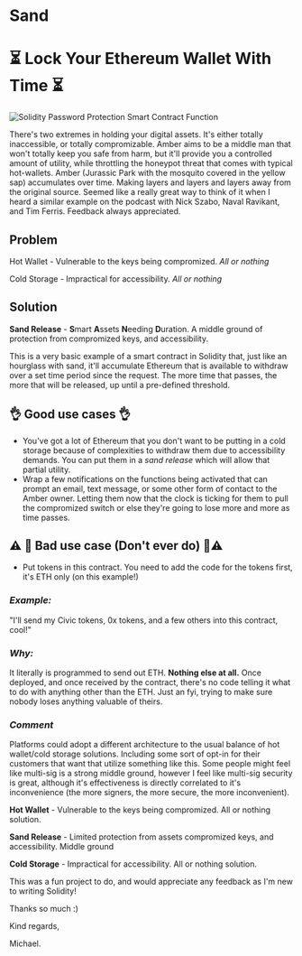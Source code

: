 # Sand

#  ⏳ Lock Your Ethereum Wallet With Time ⏳

![Solidity Password Protection Smart Contract Function](https://cdn2.macworld.co.uk/cmsdata/features/3505364/Portrait-Lock.jpg)

There's two extremes in holding your digital assets. It's either totally inaccessible, or totally compromizable. Amber aims to be a middle man that won't totally keep you safe from harm, but it'll provide you a controlled amount of utility, while throttling the honeypot threat that comes with typical hot-wallets. Amber (Jurassic Park with the mosquito covered in the yellow sap) accumulates over time. Making layers and layers and layers away from the original source. Seemed like a really great way to think of it when I heard a similar example on the podcast with Nick Szabo, Naval Ravikant, and Tim Ferris. Feedback always appreciated.

## Problem
Hot Wallet - Vulnerable to the keys being compromized. *All or nothing*

Cold Storage - Impractical for accessibility. *All or nothing*

## Solution
**Sand Release** - 
**S**mart
**A**ssets 
**N**eeding 
**D**uration. A middle ground of protection from compromized keys, and accessibility. 

This is a very basic example of a smart contract in Solidity that, just like an hourglass with sand, it'll accumulate Ethereum that is available to withdraw over a set time period since the request. The more time that passes, the more that will be released, up until a pre-defined threshold. 

## 👌 **Good use cases** 👌 
- You've got a lot of Ethereum that you don't want to be putting in a cold storage because of complexities to withdraw them due to accessibility demands. You can put them in a *sand release* which will allow that partial utility.
- Wrap a few notifications on the functions being activated that can prompt an email, text message, or some other form of contact to the Amber owner. Letting them now that the clock is ticking for them to pull the compromized switch or else they're going to lose more and more as time passes.


## ⚠️ 🚨 **Bad use case (Don't ever do)** 🚨⚠️

- Put tokens in this contract. You need to add the code for the tokens first, it's ETH only (on this example!)

### *Example:* 

"I'll send my Civic tokens, 0x tokens, and a few others into this contract, cool!"

### *Why:*

It literally is programmed to send out ETH. **Nothing else at all.** Once deployed, and once received by the contract, there's no code telling it what to do with anything other than the ETH. Just an fyi, trying to make sure nobody loses anything valuable of theirs.


### *Comment*

Platforms could adopt a different architecture to the usual balance of hot wallet/cold storage solutions. Including some sort of opt-in for their customers that want that utilize something like this. Some people might feel like multi-sig is a strong middle ground, however I feel like multi-sig security is great, although it's effectiveness is directly correlated to it's inconvenience (the more signers, the more secure, the more inconvenient).


**Hot Wallet** - Vulnerable to the keys being compromized. All or nothing solution.

**Sand Release** - Limited protection from assets compromized keys, and accessibility. Middle ground 

**Cold Storage** - Impractical for accessibility. All or nothing solution.

This was a fun project to do, and would appreciate any feedback as I'm new to writing Solidity! 

Thanks so much :)

Kind regards,

Michael.

